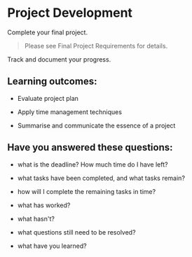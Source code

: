 # Project Development
Complete your final project. 

>Please see  Final Project Requirements for details.

Track and document your progress.

## Learning outcomes:
* Evaluate project plan

* Apply time management techniques

* Summarise and communicate the essence of a project

## Have you answered these questions:
* what is the deadline? How much time do I have left?

* what tasks have been completed, and what tasks remain?

* how will I complete the remaining tasks in time?

* what has worked?

* what hasn't?

* what questions still need to be resolved?

* what have you learned?


